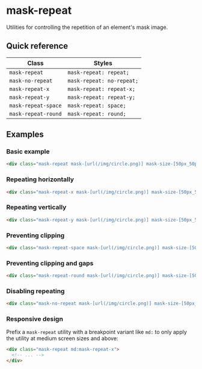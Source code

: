 # mask-repeat

Utilities for controlling the repetition of an element's mask image.

## Quick reference

| Class              | Styles                   |
|--------------------|--------------------------|
| `mask-repeat`      | `mask-repeat: repeat;`   |
| `mask-no-repeat`   | `mask-repeat: no-repeat;`|
| `mask-repeat-x`    | `mask-repeat: repeat-x;` |
| `mask-repeat-y`    | `mask-repeat: repeat-y;` |
| `mask-repeat-space`| `mask-repeat: space;`    |
| `mask-repeat-round`| `mask-repeat: round;`    |



## Examples

### Basic example

```html
<div class="mask-repeat mask-[url(/img/circle.png)] mask-size-[50px_50px] bg-[url(/img/mountains.jpg)] ..."></div>
```

### Repeating horizontally

```html
<div class="mask-repeat-x mask-[url(/img/circle.png)] mask-size-[50px_50px] bg-[url(/img/mountains.jpg)] ..."></div>
```

### Repeating vertically

```html
<div class="mask-repeat-y mask-[url(/img/circle.png)] mask-size-[50px_50px] bg-[url(/img/mountains.jpg)] ..."></div>
```

### Preventing clipping

```html
<div class="mask-repeat-space mask-[url(/img/circle.png)] mask-size-[50px_50px] bg-[url(/img/mountains.jpg)] ..."></div>
```

### Preventing clipping and gaps

```html
<div class="mask-repeat-round mask-[url(/img/circle.png)] mask-size-[50px_50px] bg-[url(/img/mountains.jpg)] ..."></div>
```

### Disabling repeating

```html
<div class="mask-no-repeat mask-[url(/img/circle.png)] mask-size-[50px_50px] bg-[url(/img/mountains.jpg)] ..."></div>
```

### Responsive design

Prefix a `mask-repeat` utility with a breakpoint variant like `md:` to only apply the utility at medium screen sizes and above:

```html
<div class="mask-repeat md:mask-repeat-x">
  <!-- ... -->
</div>
```

